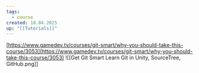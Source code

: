 ```yaml
---
tags:
  - course
created: 18.04.2025
up: "[[Tutorials]]"
---
```

[https://www.gamedev.tv/courses/git-smart/why-you-should-take-this-course/3053](https://www.gamedev.tv/courses/git-smart/why-you-should-take-this-course/3053)
![[Get Git Smart Learn Git in Unity, SourceTree, GitHub.png]]